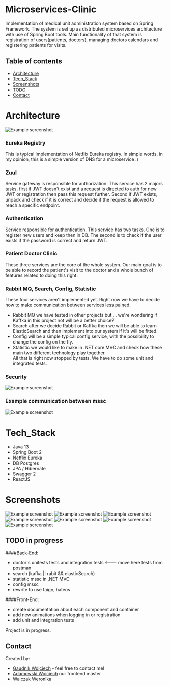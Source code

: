 # Microservices-Clinic
Implementation of medical unit administration system based on Spring Framework. The system is set up as distributed microservices architecture with use of Spring Boot tools. Main functionality of that system is registration of users(patients, doctors), managing doctors calendars and registering patients for visits.   

## Table of contents
* [Architecture ](#architecture)
* [Tech_Stack](#tech_stack)
* [Screenshots](#screenshots)
* [TODO](#TODO)
* [Contact](#contact)

# Architecture 
![Example screenshot](./Screenshots/Clinics%20Portal%20MSSC%20Architecture.png)
### Eureka Registry
This is typical implementation of Netflix Eureka registry. In simple words, in my opinion, this is a simple version of DNS for a microservice :)
### Zuul
Service gateway is responsible for authorization. This service has 2 majors tasks, first if JWT doesn't exist and a request is directed to auth for new JWT or registration then pass this request further. Second 
if JWT exists, unpack and check if it is correct and decide if the request is allowed to reach a specific endpoint.
### Authentication
Service responsible for authentication. 
This service has two tasks. One is to register new users and keep then in DB. The second is to check if the user exists if the password is correct and return JWT. 
### Patient Doctor Clinic
These three services are the core of the whole system. Our main goal is to be able to record the patient's visit to the doctor and a whole bunch of features related to doing this right. 
### Rabbit MQ, Search, Config, Statistic
These four services aren't implemented yet. Right now we have to decide how to make communication between services less pained. 
* Rabbit MQ we have tested in other projects but ... we're wondering if Kaffka in this project not will be a better choice?
* Search after we decide Rabbit or Kaffka then we will be able to learn ElasticSearch and then implement into our system if it's will be fitted. 
* Config will be a simple typical config service, with the possibility to change the config on the fly. 
* Statistic we would like to make in .NET core MVC and check how these main two different technology play together.  
All that is right now stopped by tests. We have to do some unit and integrated tests.

### Security
![Example screenshot](./Screenshots/Registration_Log%20in_Pull%20out_%20%20Data%20Flow.png)
### Example communication between mssc 
![Example screenshot](./Screenshots/Visit%20registration.png)
# Tech_Stack 
* Java 13
* Spring Boot 2 
* Netflix Eureka
* DB Postgres
* JPA / Hibernate 
* Swagger 2
* ReactJS
# Screenshots
![Example screenshot](./Screenshots/Login.png)
![Example screenshot](./Screenshots/Edit.png)
![Example screenshot](./Screenshots/Information.png)
![Example screenshot](./Screenshots/Visits.png)
![Example screenshot](./Screenshots/Delete.png)
![Example screenshot](./Screenshots/DoctorRegistration.png)
![Example screenshot](./Screenshots/PatientRegistration.png)

## TODO in progress
####Back-End:
* doctor's unitests tests and integration tests <--- move here tests from postman 
* search (kafka || rabit && elasticSearch)
* statistic mssc in .NET MVC
* config mssc 
* rewrite to use faign, hateos  

####Front-End:
* create documentation about each component and container
* add new animations when logging in or registration
* add unit and integration tests

Project is in progress.

## Contact
Created by:
* [Gaudnik Wojciech](mailto:gaudnik.wojciech@gmail.com) - feel free to contact me! 
* [Adamowski Wojciech](mailto:wojtekadam1@gmail.com) our frontend master
* Walczak Weronika
